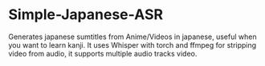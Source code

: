 # Simple-Japanese-ASR
Generates japanese sumtitles from Anime/Videos in japanese, useful when you want to learn kanji.
It uses Whisper with torch and ffmpeg for stripping video from audio, it supports multiple audio tracks video.
